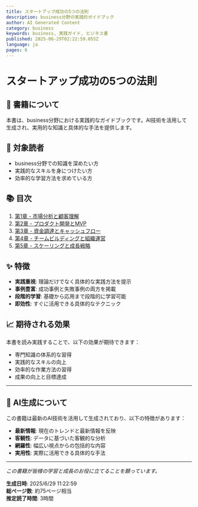 ```yaml
---
title: スタートアップ成功の5つの法則
description: business分野の実践的ガイドブック
author: AI Generated Content
category: business
keywords: business, 実践ガイド, ビジネス書
published: 2025-06-29T02:22:59.055Z
language: ja
pages: 6
---
```


# スタートアップ成功の5つの法則

## 📖 書籍について

本書は、business分野における実践的なガイドブックです。AI技術を活用して生成され、実用的な知識と具体的な手法を提供します。

## 🎯 対象読者

- business分野での知識を深めたい方
- 実践的なスキルを身につけたい方
- 効率的な学習方法を求めている方

## 📚 目次

1. [第1章 - 市場分析と顧客理解](./chapter-1.md)
2. [第2章 - プロダクト開発とMVP](./chapter-2.md)
3. [第3章 - 資金調達とキャッシュフロー](./chapter-3.md)
4. [第4章 - チームビルディングと組織運営](./chapter-4.md)
5. [第5章 - スケーリングと成長戦略](./chapter-5.md)

## ✨ 特徴

- **実践重視**: 理論だけでなく具体的な実践方法を提示
- **事例豊富**: 成功事例と失敗事例の両方を掲載
- **段階的学習**: 基礎から応用まで段階的に学習可能
- **即効性**: すぐに活用できる具体的なテクニック

## 📈 期待される効果

本書を読み実践することで、以下の効果が期待できます：

- 専門知識の体系的な習得
- 実践的なスキルの向上
- 効率的な作業方法の習得
- 成果の向上と目標達成

---

## 🤖 AI生成について

この書籍は最新のAI技術を活用して生成されており、以下の特徴があります：

- **最新情報**: 現在のトレンドと最新情報を反映
- **客観性**: データに基づいた客観的な分析
- **網羅性**: 幅広い視点からの包括的な内容
- **実用性**: 実際に活用できる具体的な手法

---

*この書籍が皆様の学習と成長のお役に立てることを願っています。*

**生成日時**: 2025/6/29 11:22:59  
**総ページ数**: 約75ページ相当  
**推定読了時間**: 3時間
